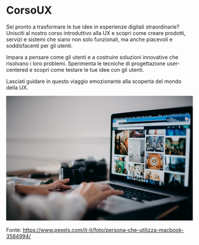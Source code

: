 # CorsoUX

Sei pronto a trasformare le tue idee in esperienze digitali straordinarie? Unisciti al nostro corso introduttivo alla UX e scopri come creare prodotti, servizi e sistemi che siano non solo funzionali, ma anche piacevoli e soddisfacenti per gli utenti.

Impara a pensare come gli utenti e a costruire soluzioni innovative che risolvano i loro problemi. Sperimenta le tecniche di progettazione user-centered e scopri come testare le tue idee con gli utenti.

Lasciati guidare in questo viaggio emozionante alla scoperta del mondo della UX.

![UX](pexels-cottonbro-studio-3584994.jpg)

Fonte: https://www.pexels.com/it-it/foto/persona-che-utilizza-macbook-3584994/
